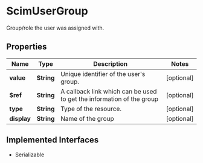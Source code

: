 

# ScimUserGroup

Group/role the user was assigned with.

## Properties

Name | Type | Description | Notes
------------ | ------------- | ------------- | -------------
**value** | **String** | Unique identifier of the user&#39;s group. |  [optional]
**$ref** | **String** | A callback link which can be used to get the information of the group |  [optional]
**type** | **String** | Type of the resource. |  [optional]
**display** | **String** | Name of the group |  [optional]


## Implemented Interfaces

* Serializable


